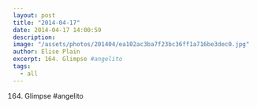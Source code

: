 ```yaml
---
layout: post
title: "2014-04-17"
date: 2014-04-17 14:00:59
description: 
image: "/assets/photos/201404/ea102ac3ba7f23bc36ff1a716be3dec0.jpg"
author: Elise Plain
excerpt: 164. Glimpse #angelito
tags: 
  - all
---
```


164. Glimpse #angelito
<p></p>
